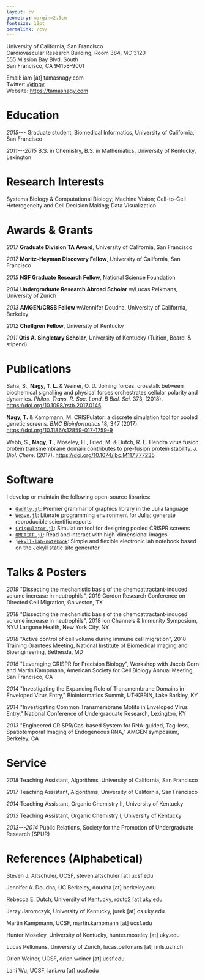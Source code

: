 ```yaml
---
layout: cv
geometry: margin=2.5cm
fontsize: 12pt
permalink: /cv/
---
```


University of California, San Francisco \
Cardiovascular Research Building, Room 384, MC 3120\
555 Mission Bay Blvd. South\
San Francisco, CA 94158-9001


Email: iam [at] tamasnagy.com\
Twitter: [\@tlngy](https://twitter.com/tlngy)\
Website: <https://tamasnagy.com>


# Education

*2015---*    Graduate student, Biomedical Informatics, University of
California, San Francisco

*2011---2015* B.S. in Chemistry, B.S. in Mathematics, University of
Kentucky, Lexington


# Research Interests

Systems Biology & Computational Biology; Machine Vision; Cell-to-Cell
Heterogeneity and Cell Decision Making; Data Visualization


# Awards & Grants

*2017* **Graduate Division TA Award**, University of California, San Francisco

*2017* **Moritz-Heyman Discovery Fellow**, University of California, San Francisco

*2015* **NSF Graduate Research Fellow**, National Science Foundation

*2014* **Undergraduate Research Abroad Scholar** w/Lucas Pelkmans,
University of Zurich

*2013* **AMGEN/CRSB Fellow** w/Jennifer Doudna, University of
California, Berkeley

*2012* **Chellgren Fellow**, University of Kentucky

*2011* **Otis A. Singletary Scholar**, University of Kentucky
(Tuition, Board, & stipend)


# Publications

Saha, S., **Nagy, T. L.** & Weiner, O. D. Joining forces: crosstalk between
biochemical signalling and physical forces orchestrates cellular polarity and
dynamics. *Philos. Trans. R. Soc. Lond. B Biol. Sci.* 373, (2018). <https://doi.org/10.1098/rstb.2017.0145>

**Nagy, T.** & Kampmann, M. CRISPulator: a discrete simulation tool for pooled 
genetic screens. *BMC Bioinformatics* 18, 347 (2017). <https://doi.org/10.1186/s12859-017-1759-9>

Webb, S., **Nagy, T.**, Moseley, H., Fried, M. & Dutch, R. E. Hendra virus 
fusion protein transmembrane domain contributes to pre-fusion protein stability. 
*J. Biol. Chem.* (2017). <https://doi.org/10.1074/jbc.M117.777235>


# Software

I develop or maintain the following open-source libraries:

- [`Gadfly.jl`](https://github.com/GiovineItalia/Gadfly.jl): Premier grammar of
  graphics library in the Julia language
- [`Weave.jl`](https://github.com/mpastell/Weave.jl): Literate programming
  environment for Julia; generate reproducible scientific reports
- [`Crispulator.jl`](https://github.com/tlnagy/Crispulator.jl): Simulation tool
  for designing pooled CRISPR screens
- [`OMETIFF.jl`](https://github.com/tlnagy/OMETIFF.jl): Read and interact with
  high-dimensional images
- [`jekyll-lab-notebook`](https://github.com/tlnagy/jekyll-lab-notebook):
  Simple and flexible electronic lab notebook based on the Jekyll static site generator


# Talks & Posters

*2019* "Dissecting the mechanistic basis of the chemoattractant-induced volume
increase in neutrophils", 2019 Gordon Research Conference on Directed Cell 
Migration, Galveston, TX

*2018* "Dissecting the mechanistic basis of the chemoattractant-induced volume
increase in neutrophils", 2018 Ion Channels & Immunity Symposium, NYU Langone
Health, New York City, NY

*2018* "Active control of cell volume during immune cell migration", 2018
Training Grantees Meeting, National Institute of Biomedical Imaging and
Bioengineering, Bethesda, MD

*2016* "Leveraging CRISPR for Precision Biology", Workshop with Jacob Corn and
Martin Kampmann, American Society for Cell Biology Annual Meeting, San Francisco,
CA

*2014* "Investigating the Expanding Role of Transmembrane Domains in
Enveloped Virus Entry," Bioinformatics Summit, UT-KBRIN, Lake Barkley, KY

*2014* "Investigating Common Transmembrane Motifs in Enveloped Virus
Entry," National Conference of Undergraduate Research, Lexington, KY

*2013* "Engineered CRISPR/Cas-based System for RNA-guided, Tag-less,
Spatiotemporal Imaging of Endogeneous RNA," AMGEN symposium, Berkeley, CA


# Service

*2018* Teaching Assistant, Algorithms, University of California, San Francisco

*2017* Teaching Assistant, Algorithms, University of California, San Francisco

*2014* Teaching Assistant, Organic Chemistry II, University of Kentucky

*2013* Teaching Assistant, Organic Chemistry I, University of Kentucky

*2013---2014* Public Relations, Society for the Promotion of Undergraduate Research (SPUR)


# References (Alphabetical)

Steven J. Altschuler, UCSF, steven.altschuler [at] ucsf.edu

Jennifer A. Doudna, UC Berkeley, doudna [at] berkeley.edu

Rebecca E. Dutch, University of Kentucky, rdutc2 [at] uky.edu

Jerzy Jaromczyk, University of Kentucky, jurek [at] cs.uky.edu

Martin Kampmann, UCSF, martin.kampmann [at] ucsf.edu

Hunter Moseley, University of Kentucky, hunter.moseley [at] uky.edu

Lucas Pelkmans, University of Zurich, lucas.pelkmans [at] imls.uzh.ch

Orion Weiner, UCSF, orion.weiner [at] ucsf.edu

Lani Wu, UCSF, lani.wu [at] ucsf.edu
